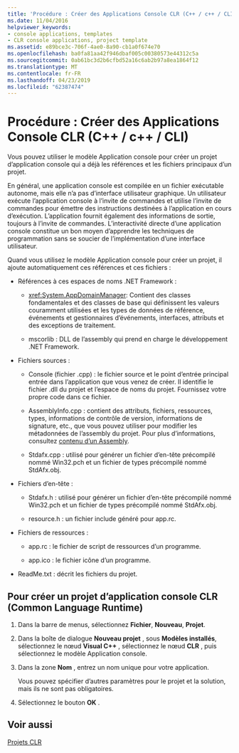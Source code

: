 ```yaml
---
title: 'Procédure : Créer des Applications Console CLR (C++ / c++ / CLI)'
ms.date: 11/04/2016
helpviewer_keywords:
- console applications, templates
- CLR console applications, project template
ms.assetid: e89bce3c-706f-4ae0-8a90-cb1a0f674e70
ms.openlocfilehash: ba0fa81aa42f946dbaf005c00380573e44312c5a
ms.sourcegitcommit: 0ab61bc3d2b6cfbd52a16c6ab2b97a8ea1864f12
ms.translationtype: MT
ms.contentlocale: fr-FR
ms.lasthandoff: 04/23/2019
ms.locfileid: "62387474"
---
```

# <a name="how-to-create-clr-console-applications-ccli"></a>Procédure : Créer des Applications Console CLR (C++ / c++ / CLI)

Vous pouvez utiliser le modèle Application console pour créer un projet d’application console qui a déjà les références et les fichiers principaux d’un projet.

En général, une application console est compilée en un fichier exécutable autonome, mais elle n’a pas d’interface utilisateur graphique. Un utilisateur exécute l’application console à l’invite de commandes et utilise l’invite de commandes pour émettre des instructions destinées à l’application en cours d’exécution. L’application fournit également des informations de sortie, toujours à l’invite de commandes. L’interactivité directe d’une application console constitue un bon moyen d’apprendre les techniques de programmation sans se soucier de l’implémentation d’une interface utilisateur.

Quand vous utilisez le modèle Application console pour créer un projet, il ajoute automatiquement ces références et ces fichiers :

- Références à ces espaces de noms .NET Framework :

   - <xref:System.AppDomainManager>: Contient des classes fondamentales et des classes de base qui définissent les valeurs couramment utilisées et les types de données de référence, événements et gestionnaires d’événements, interfaces, attributs et des exceptions de traitement.

   - mscorlib  : DLL de l’assembly qui prend en charge le développement .NET Framework.

- Fichiers sources :

   - Console (fichier .cpp) : le fichier source et le point d’entrée principal entrée dans l’application que vous venez de créer. Il identifie le fichier .dll du projet et l’espace de noms du projet. Fournissez votre propre code dans ce fichier.

   - AssemblyInfo.cpp : contient des attributs, fichiers, ressources, types, informations de contrôle de version, informations de signature, etc., que vous pouvez utiliser pour modifier les métadonnées de l’assembly du projet. Pour plus d’informations, consultez [contenu d’un Assembly](/dotnet/framework/app-domains/assembly-contents).

   - Stdafx.cpp : utilisé pour générer un fichier d’en-tête précompilé nommé Win32.pch et un fichier de types précompilé nommé StdAfx.obj.

- Fichiers d’en-tête :

   - Stdafx.h : utilisé pour générer un fichier d’en-tête précompilé nommé Win32.pch et un fichier de types précompilé nommé StdAfx.obj.

   - resource.h : un fichier include généré pour app.rc.

- Fichiers de ressources :

   - app.rc : le fichier de script de ressources d’un programme.

   - app.ico : le fichier icône d’un programme.

- ReadMe.txt : décrit les fichiers du projet.

## <a name="to-create-a-common-language-runtime-clr-console-app-project"></a>Pour créer un projet d’application console CLR (Common Language Runtime)

1. Dans la barre de menus, sélectionnez **Fichier**, **Nouveau**, **Projet**.

1. Dans la boîte de dialogue **Nouveau projet** , sous **Modèles installés**, sélectionnez le nœud **Visual C++** , sélectionnez le nœud **CLR** , puis sélectionnez le modèle Application console.

1. Dans la zone **Nom** , entrez un nom unique pour votre application.

   Vous pouvez spécifier d’autres paramètres pour le projet et la solution, mais ils ne sont pas obligatoires.

1. Sélectionnez le bouton **OK** .

## <a name="see-also"></a>Voir aussi

[Projets CLR](../build/reference/files-created-for-clr-projects.md)

